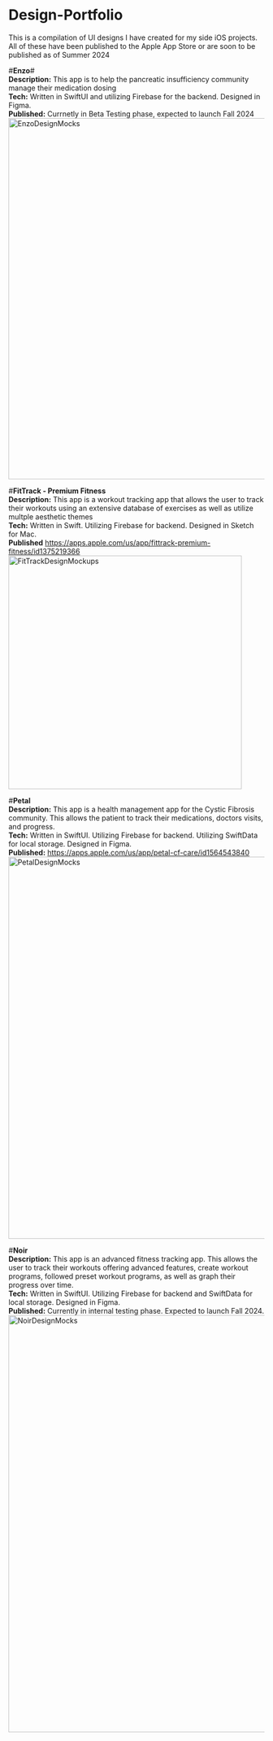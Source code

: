 # Design-Portfolio
This is a compilation of UI designs I have created for my side iOS projects. All of these have been published to the Apple App Store or are soon to be published as of Summer 2024

#**Enzo**#  
**Description:** This app is to help the pancreatic insufficiency community manage their medication dosing  
**Tech:** Written in SwiftUI and utilizing Firebase for the backend. Designed in Figma.   
**Published:** Currnetly in Beta Testing phase, expected to launch Fall 2024  
<img width="710" alt="EnzoDesignMocks" src="https://github.com/LarryBrian/Design-Portfolio/assets/8285572/601cc154-7240-47b3-b2f1-0f81cbe1fba0">

#**FitTrack - Premium Fitness**  
**Description:** This app is a workout tracking app that allows the user to track their workouts using an extensive database of exercises as well as utilize multple aesthetic themes  
**Tech:** Written in Swift. Utilizing Firebase for backend. Designed in Sketch for Mac.  
**Published** https://apps.apple.com/us/app/fittrack-premium-fitness/id1375219366  
<img width="459" alt="FitTrackDesignMockups" src="https://github.com/LarryBrian/Design-Portfolio/assets/8285572/3eb0a977-70e8-455f-a2ad-6b1eb378d418">

#**Petal**  
**Description:** This app is a health management app for the Cystic Fibrosis community. This allows the patient to track their medications, doctors visits, and progress.  
**Tech:** Written in SwiftUI. Utilizing Firebase for backend. Utilizing SwiftData for local storage. Designed in Figma.  
**Published:** https://apps.apple.com/us/app/petal-cf-care/id1564543840  
<img width="751" alt="PetalDesignMocks" src="https://github.com/LarryBrian/Design-Portfolio/assets/8285572/6f1d9d91-df3d-486e-b860-b20806943177">

#**Noir**  
**Description:** This app is an advanced fitness tracking app. This allows the user to track their workouts offering advanced features, create workout programs, followed preset workout programs, as well as graph their progress over time.  
**Tech:** Written in SwiftUI. Utilizing Firebase for backend and SwiftData for local storage. Designed in Figma.  
**Published:** Currently in internal testing phase. Expected to launch Fall 2024.  
<img width="820" alt="NoirDesignMocks" src="https://github.com/LarryBrian/Design-Portfolio/assets/8285572/cf1b9d23-943c-42c6-9091-221bd7e4ea13">
